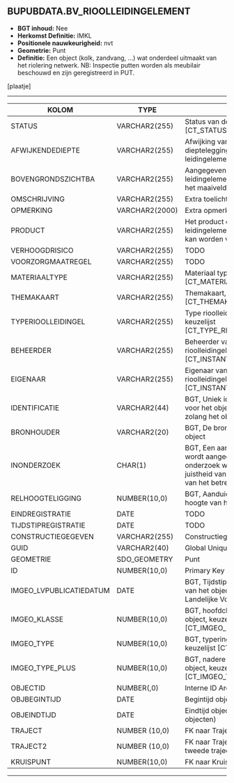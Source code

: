 ﻿## BUPUBDATA.BV_RIOOLLEIDINGELEMENT


* __BGT inhoud:__ Nee
* __Herkomst Definitie:__ IMKL
* __Positionele nauwkeurigheid:__ nvt
* __Geometrie:__ Punt
* __Definitie:__ Een object (kolk, zandvang, ...) wat onderdeel uitmaakt van het riolering netwerk. NB: Inspectie putten worden als meubilair beschouwd en zijn geregistreerd in PUT.

[plaatje]

***

|KOLOM                           	|TYPE          	|DEFINITIE|
|------                          	|----          	|-----    |
|STATUS                          	|VARCHAR2(255) 	|Status van de gegevens, keuzelijst [CT_STATUS]|
|AFWIJKENDEDIEPTE                	|VARCHAR2(255) 	|Afwijking van de gangbare dieptelegging voor een leidingelement van dit thema|
|BOVENGRONDSZICHTBA              	|VARCHAR2(255) 	|Aangegeven wordt of het leidingelement bovengronds vanaf het maaiveld zichtbaar is|
|OMSCHRIJVING                    	|VARCHAR2(255) 	|Extra toelichting|
|OPMERKING                       	|VARCHAR2(2000)	|Extra opmerking|
|PRODUCT                         	|VARCHAR2(255) 	|Het product dat door het leidingelement vervoerd wordt of kan worden vervoerd|
|VERHOOGDRISICO                  	|VARCHAR2(255) 	|TODO|
|VOORZORGMAATREGEL               	|VARCHAR2(255) 	|TODO|
|MATERIAALTYPE                   	|VARCHAR2(255) 	|Materiaal type, keuzelijst [CT_MATERIAALTYPE]|
|THEMAKAART                      	|VARCHAR2(255) 	|Themakaart, keuzelijst [CT_THEMAKAART]|
|TYPERIOOLLEIDINGEL              	|VARCHAR2(255) 	|Type rioolleidingelement waarde, keuzelijst [CT_TYPE_RIOOLLEIDINGELEMENT]|
|BEHEERDER                       	|VARCHAR2(255) 	|Beheerder van het rioolleidingelement, keuzelijst [CT_INSTANTIE]|
|EIGENAAR                        	|VARCHAR2(255) 	|Eigenaar van het rioolleidingelement, keuzelijst [CT_INSTANTIE]|
|IDENTIFICATIE                   	|VARCHAR2(44)  	|BGT, Uniek identificatienummer voor het object dat onveranderlijk is zolang het object bestaat|
|BRONHOUDER                      	|VARCHAR2(20)  	|BGT, De bronhoudercode van het object|
|INONDERZOEK                     	|CHAR(1)       	|BGT, Een aanduiding waarmee wordt aangegeven dat een onderzoek wordt uitgevoerd naar de juistheid van een of meer gegevens van het betreffende object|
|RELHOOGTELIGGING                	|NUMBER(10,0)  	|BGT, Aanduiding voor de relatieve hoogte van het object|
|EINDREGISTRATIE                 	|DATE          	|TODO|
|TIJDSTIPREGISTRATIE             	|DATE          	|TODO|
|CONSTRUCTIEGEGEVEN					|VARCHAR2(255)	|Constructiegegevens| 
|GUID                            	|VARCHAR2(40)  	|Global Unique Identifier|
|GEOMETRIE                       	|SDO_GEOMETRY  	|Punt|
|ID                              	|NUMBER(10,0)  	|Primary Key|
|IMGEO_LVPUBLICATIEDATUM            |DATE          	|BGT, Tijdstip waarop deze instantie van het object is opgenomen in de Landelijke Voorziening|
|IMGEO_KLASSE                       |NUMBER(10,0)   |BGT, hoofdclassificatie van het object, keuzelijst [CT_IMGEO_KLASSE]|
|IMGEO_TYPE                         |NUMBER(10,0)   |BGT, typering van het object, keuzelijst [CT_IMGEO_TYPE] |
|IMGEO_TYPE_PLUS                    |NUMBER(10,0)   |BGT, nadere typering van het object, keuzelijst [CT_IMGEO_TYPE_PLUS]|
|OBJECTID                        	|NUMBER(,0)    	|Interne ID ArcGIS|
|OBJBEGINTIJD                    	|DATE          	|Begintijd object|
|OBJEINDTIJD                     	|DATE          	|Eindtijd object (bij vervallen objecten)|
|TRAJECT							|NUMBER (10,0)	|FK naar Traject|
|TRAJECT2							|NUMBER (10,0)	|FK naar Traject in het geval van een tweede traject|
|KRUISPUNT                       	|NUMBER(10,0)  	|FK naar Kruispunt|


***
